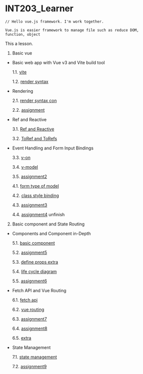 # INT203_Learner

```
// Hello vue.js framework. I'm work together.

Vue.js is easier framework to manage file such as reduce DOM, function, object

```

This a lesson.

1. Basic vue

  - Basic web app with Vue v3 and Vite build tool

    1.1. [vite](https://github.com/sahathat/INT203_Learner/tree/main/1/1-1/vite/hi-vite)

    1.2. [render syntax](https://github.com/sahathat/INT203_Learner/tree/main/1/1-2/render-syntax)

  - Rendering
    
    2.1. [render syntax con](https://github.com/sahathat/INT203_Learner/tree/main/2/lab/render-syntax-continue)

    2.2. [assignment](https://github.com/sahathat/INT203_Learner/tree/main/2/assignment)

  - Ref and Reactive
    
    3.1. [Ref and Reactive](https://github.com/sahathat/INT203_Learner/tree/main/3/3-1/ref-reactive)

    3.2. [ToRef and ToRefs](https://github.com/sahathat/INT203_Learner/tree/main/3/3-1/ref-reactive#reactive-to-ref-object)

  - Event Handling and Form Input Bindings
    
    3.3. [v-on](https://github.com/sahathat/INT203_Learner/tree/main/3/3-2/event)

    3.4. [v-model](https://github.com/sahathat/INT203_Learner/tree/main/3/3-3/form-input)
    
    3.5. [assignment2](https://github.com/sahathat/INT203_Learner/tree/main/3/assignment/2/note-list)

    4.1. [form type of model](https://github.com/sahathat/INT203_Learner/tree/main/3/3-3/form-type)

    4.2. [class style binding](https://github.com/sahathat/INT203_Learner/tree/main/3/3-4/class-binding)

    4.3. [assignment3](https://github.com/sahathat/INT203_Learner/tree/main/3/assignment/3/shopping-mail)

    4.4. [assignment4](https://github.com/sahathat/INT203_Learner/tree/main/3/assignment/4/contract) unfinish
   
2. Basic component and State Routing

  - Components and Component in-Depth
   
    5.1. [basic component](https://github.com/sahathat/INT203_Learner/tree/main/4/4-1/hello-component)

    5.2. [assignment5](https://github.com/sahathat/INT203_Learner/tree/main/4/assignment/5/github_account)

    5.3. [define props extra](https://github.com/sahathat/INT203_Learner/tree/main/4/4-2/hello-props)
    
    5.4. [life cycle diagram](https://github.com/sahathat/INT203_Learner/tree/main/4/4-3/life-cycle-test)
    
    5.5. [assignment6](https://github.com/sahathat/INT203_Learner/tree/main/4/assignment/6/multiply-table)
  
  - Fetch API and Vue Routing

    6.1. [fetch api](https://github.com/sahathat/INT203_Learner/tree/main/5/5-1/hellofetch)
    
    6.2. [vue routing](https://github.com/sahathat/INT203_Learner/tree/main/5/5-2/hellorouter)

    6.3. [assignment7](https://github.com/sahathat/INT203_Learner/tree/main/5/assignment/7/shopping_web)
    
    6.4. [assignment8](https://github.com/sahathat/INT203_Learner/tree/main/5/assignment/8/all_sum_game)

    6.5. [extra](https://github.com/sahathat/INT203_Learner/tree/main/5/assignment/extra1/mr_incredible_become_random)

  - State Management
  
    7.1. [state management](https://github.com/sahathat/INT203_Learner/tree/main/6/basic-state-counter-master/basic-state-counter-master)

    7.2. [assignment9](https://github.com/sahathat/INT203_Learner/tree/main/6/assignment/9)
